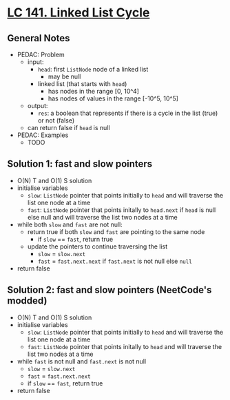 # [LC 141. Linked List Cycle](https://leetcode.com/problems/linked-list-cycle/description/)

## General Notes

- PEDAC: Problem
  - input:
    - `head`: first `ListNode` node of a linked list
      - may be null
    - linked list (that starts with `head`)
      - has nodes in the range \[0, 10^4]
      - has nodes of values in the range \[-10^5, 10^5]
  - output:
    - `res`: a boolean that represents if there is a cycle in the list (true) or not (false)
  - can return false if `head` is null
- PEDAC: Examples
  - TODO

## Solution 1: fast and slow pointers

- O(N) T and O(1) S solution
- initialise variables
  - `slow`: `ListNode` pointer that points initially to `head` and will traverse the list one node at a time
  - `fast`: `ListNode` pointer that points initally to `head.next` if `head` is null else null and will traverse the list two nodes at a time
- while both `slow` and `fast` are not null:
  - return true if both `slow` and `fast` are pointing to the same node
    - if `slow` == `fast`, return true
  - update the pointers to continue traversing the list
    - `slow` = `slow.next`
    - `fast` = `fast.next.next` if `fast.next` is not null else `null`
- return false

## Solution 2: fast and slow pointers (NeetCode's modded)

- O(N) T and O(1) S solution
- initialise variables
  - `slow`: `ListNode` pointer that points initially to `head` and will traverse the list one node at a time
  - `fast`: `ListNode` pointer that points initally to `head` and will traverse the list two nodes at a time
- while `fast` is not null and `fast.next` is not null
  - `slow` = `slow.next`
  - `fast` = `fast.next.next`
  - if `slow` == `fast`, return true
- return false
